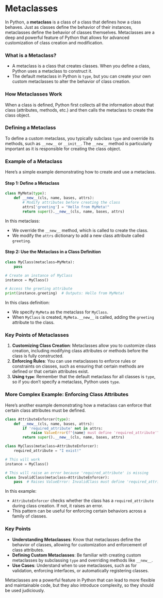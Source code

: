 # Metaclasses
In Python, a **metaclass** is a class of a class that defines how a class behaves. Just as classes define the behavior of their instances, metaclasses define the behavior of classes themselves. Metaclasses are a deep and powerful feature of Python that allows for advanced customization of class creation and modification.

### What is a Metaclass?

- A metaclass is a class that creates classes. When you define a class, Python uses a metaclass to construct it.
- The default metaclass in Python is `type`, but you can create your own custom metaclasses to alter the behavior of class creation.

### How Metaclasses Work

When a class is defined, Python first collects all the information about that class (attributes, methods, etc.) and then calls the metaclass to create the class object. 

### Defining a Metaclass

To define a custom metaclass, you typically subclass `type` and override its methods, such as `__new__` or `__init__`. The `__new__` method is particularly important as it is responsible for creating the class object.

### Example of a Metaclass

Here’s a simple example demonstrating how to create and use a metaclass.

#### Step 1: Define a Metaclass

```python
class MyMeta(type):
    def __new__(cls, name, bases, attrs):
        # Modify attributes before creating the class
        attrs['greeting'] = "Hello from MyMeta!"
        return super().__new__(cls, name, bases, attrs)
```

In this metaclass:
- We override the `__new__` method, which is called to create the class.
- We modify the `attrs` dictionary to add a new class attribute called `greeting`.

#### Step 2: Use the Metaclass in a Class Definition

```python
class MyClass(metaclass=MyMeta):
    pass

# Create an instance of MyClass
instance = MyClass()

# Access the greeting attribute
print(instance.greeting)  # Outputs: Hello from MyMeta!
```

In this class definition:
- We specify `MyMeta` as the metaclass for `MyClass`.
- When `MyClass` is created, `MyMeta.__new__` is called, adding the `greeting` attribute to the class.

### Key Points of Metaclasses

1. **Customizing Class Creation**: Metaclasses allow you to customize class creation, including modifying class attributes or methods before the class is fully constructed.
2. **Enforcing Rules**: You can use metaclasses to enforce rules or constraints on classes, such as ensuring that certain methods are defined or that certain attributes exist.
3. **Using `type`**: Remember that the default metaclass for all classes is `type`, so if you don’t specify a metaclass, Python uses `type`.

### More Complex Example: Enforcing Class Attributes

Here’s another example demonstrating how a metaclass can enforce that certain class attributes must be defined.

```python
class AttributeEnforcer(type):
    def __new__(cls, name, bases, attrs):
        if 'required_attribute' not in attrs:
            raise ValueError(f"{name} must define 'required_attribute'")
        return super().__new__(cls, name, bases, attrs)

class MyClass(metaclass=AttributeEnforcer):
    required_attribute = "I exist!"

# This will work
instance = MyClass()

# This will raise an error because 'required_attribute' is missing
class InvalidClass(metaclass=AttributeEnforcer):
    pass  # Raises ValueError: InvalidClass must define 'required_attribute'
```

In this example:
- `AttributeEnforcer` checks whether the class has a `required_attribute` during class creation. If not, it raises an error.
- This pattern can be useful for enforcing certain behaviors across a family of classes.

### Key Points 

- **Understanding Metaclasses**: Know that metaclasses define the behavior of classes, allowing for customization and enforcement of class attributes.
- **Defining Custom Metaclasses**: Be familiar with creating custom metaclasses by subclassing `type` and overriding methods like `__new__`.
- **Use Cases**: Understand when to use metaclasses, such as for validation, enforcing interfaces, or automatically registering classes.

Metaclasses are a powerful feature in Python that can lead to more flexible and maintainable code, but they also introduce complexity, so they should be used judiciously.
